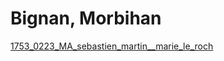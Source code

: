 # Bignan, Morbihan

[1753_0223_MA_sebastien_martin__marie_le_roch](1753_0223_MA_sebastien_martin__marie_le_roch)

